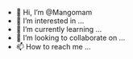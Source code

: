 - 👋 Hi, I’m @Mangomam
- 👀 I’m interested in ...
- 🌱 I’m currently learning ...
- 💞️ I’m looking to collaborate on ...
- 📫 How to reach me ...

<!---
Mangomam/Mangomam is a ✨ special ✨ repository because its `README.md` (this file) appears on your GitHub profile.
You can click the Preview link to take a look at your changes.
--->
